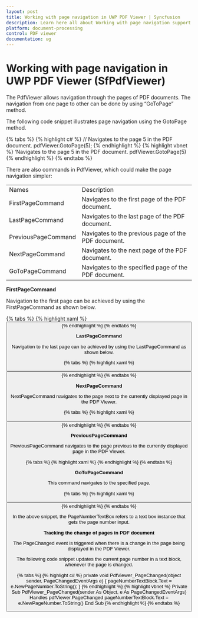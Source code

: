 ```yaml
---
layout: post
title: Working with page navigation in UWP PDF Viewer | Syncfusion
description: Learn here all about Working with page navigation support in Syncfusion<sup>®</sup> UWP PDF Viewer (SfPdfViewer) control and more.
platform: document-processing
control: PDF viewer
documentation: ug
---
```


# Working with page navigation in UWP PDF Viewer (SfPdfViewer)

The PdfViewer allows navigation through the pages of PDF documents. The navigation from one page to other can be done by using “GoToPage” method.

The following code snippet illustrates page navigation using the GotoPage method.

{% tabs %}
{% highlight c# %}
// Navigates to the page 5 in the PDF document.
pdfViewer.GotoPage(5);
{% endhighlight %}
{% highlight vbnet %}
‘Navigates to the page 5 in the PDF document.
pdfViewer.GotoPage(5)
{% endhighlight %}
{% endtabs %}

There are also commands in PdfViewer, which could make the page navigation simpler:

<table>
<tr>
<td>
Names
</td>
<td>
Description
</td>
</tr>
<tr>
<td>
FirstPageCommand
</td>
<td>
Navigates to the first page of the PDF document.
</td>
</tr>
<tr>
<td>
LastPageCommand
</td>
<td>
Navigates to the last page of the PDF document.
</td>
</tr>
<tr>
<td>
PreviousPageCommand
</td>
<td>
Navigates to the previous page of the PDF document.
</td>
</tr>
<tr>
<td>
NextPageCommand
</td>
<td>
Navigates to the next page of the PDF document.
</td>
</tr>
<tr>
<td>
GoToPageCommand
</td>
<td>
Navigates to the specified page of the PDF document.
</td>
</tr>
</table>

**FirstPageCommand**

Navigation to the first page can be achieved by using the FirstPageCommand as shown below.

{% tabs %}
{% highlight xaml %}
<Button Command="{Binding FirstPageCommand}" />
{% endhighlight %}
{% endtabs %}

**LastPageCommand**

Navigation to the last page can be achieved by using the LastPageCommand as shown below. 

{% tabs %}
{% highlight xaml %}
<Button Command="{Binding LastPageCommand}" />
{% endhighlight %}
{% endtabs %}

**NextPageCommand**

NextPageCommand navigates to the page next to the currently displayed page in the PDF Viewer. 

{% tabs %}
{% highlight xaml %}
<Button Command="{Binding NextPageCommand}" />
{% endhighlight %}
{% endtabs %}

**PreviousPageCommand**

PreviousPageCommand navigates to the page previous to the currently displayed page in the PDF Viewer. 

{% tabs %}
{% highlight xaml %}
<Butston Command="{Binding PreviousPageCommand}" />
{% endhighlight %}
{% endtabs %}

**GoToPageCommand**

This command navigates to the specified page. 

{% tabs %}
{% highlight xaml %}
<Button Command="{Binding GoToPageCommand}" CommandParameter="{Binding Path=Text, ElementName=PageNumberTextBox}" />
{% endhighlight %}
{% endtabs %}

In the above snippet, the PageNumberTextBox refers to a text box instance that gets the page number input. 

**Tracking the change of pages in PDF document**


The PageChanged event is triggered when there is a change in the page being displayed in the PDF Viewer.

The following code snippet updates the current page number in a text block, whenever the page is changed.

{% tabs %}
{% highlight c# %}
private void PdfViewer_PageChanged(object sender, PageChangedEventArgs e)
{
    pageNumberTextBlock.Text = e.NewPageNumber.ToString();
}
{% endhighlight %}
{% highlight vbnet %}
Private Sub PdfViewer_PageChanged(sender As Object, e As PageChangedEventArgs) Handles pdfViewer.PageChanged
    pageNumberTextBlock.Text = e.NewPageNumber.ToString()
End Sub
{% endhighlight %}
{% endtabs %}
